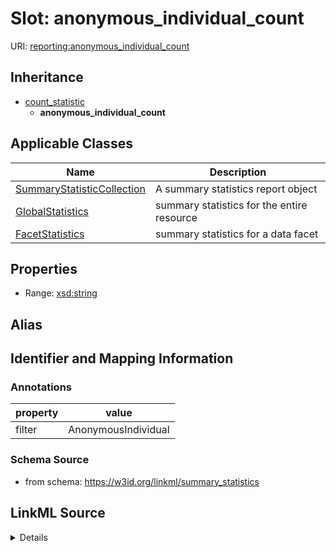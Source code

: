 # Slot: anonymous_individual_count

URI: [reporting:anonymous_individual_count](https://w3id.org/linkml/reportanonymous_individual_count)




## Inheritance

* [count_statistic](count_statistic.md)
    * **anonymous_individual_count**





## Applicable Classes

| Name | Description |
| --- | --- |
[SummaryStatisticCollection](SummaryStatisticCollection.md) | A summary statistics report object
[GlobalStatistics](GlobalStatistics.md) | summary statistics for the entire resource
[FacetStatistics](FacetStatistics.md) | summary statistics for a data facet






## Properties

* Range: [xsd:string](http://www.w3.org/2001/XMLSchema#string)






## Alias




## Identifier and Mapping Information





### Annotations

| property | value |
| --- | --- |
| filter | AnonymousIndividual |



### Schema Source


* from schema: https://w3id.org/linkml/summary_statistics




## LinkML Source

<details>
```yaml
name: anonymous_individual_count
annotations:
  filter:
    tag: filter
    value: AnonymousIndividual
from_schema: https://w3id.org/linkml/summary_statistics
rank: 1000
is_a: count_statistic
alias: anonymous_individual_count
owner: SummaryStatisticCollection
domain_of:
- SummaryStatisticCollection
slot_group: individual_statistic_group
range: string
equals_expression: '{named_individual_count} - {individual_count}'

```
</details>